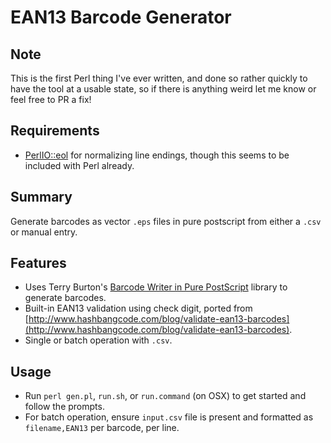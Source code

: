# EAN13 Barcode Generator

## Note

This is the first Perl thing I've ever written, and done so rather quickly to have the tool at a usable state, so if there is anything weird let me know or feel free to PR a fix!

## Requirements

* [PerlIO::eol](http://search.cpan.org/~audreyt/PerlIO-eol-0.14/eol.pm) for normalizing line endings, though this seems to be included with Perl already.

## Summary

Generate barcodes as vector `.eps` files in pure postscript from either a `.csv` or manual entry.

## Features

* Uses Terry Burton's [Barcode Writer in Pure PostScript](https://github.com/bwipp/postscriptbarcode) library to generate barcodes.
* Built-in EAN13 validation using check digit, ported from [http://www.hashbangcode.com/blog/validate-ean13-barcodes](http://www.hashbangcode.com/blog/validate-ean13-barcodes).
* Single or batch operation with `.csv`.

## Usage

* Run `perl gen.pl`, `run.sh`, or `run.command` (on OSX) to get started and follow the prompts.
* For batch operation, ensure `input.csv` file is present and formatted as `filename,EAN13` per barcode, per line.
